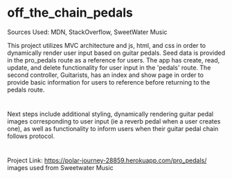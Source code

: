 # off_the_chain_pedals

Sources Used: MDN, StackOverflow, SweetWater Music

This project utilizes MVC architecture and js, html, and css in order to dynamically render user input based on guitar pedals. Seed data is provided in the pro_pedals route as a reference for users. The app has create, read, update, and delete functionality for user input in the 'pedals' route. The second controller, Guitarists, has an index and show page in order to provide basic information for users to reference before returning to the pedals route.
#

Next steps include additional styling, dynamically rendering guitar pedal images corresponding to user input (ie a reverb pedal when a user creates one), as well as functionality to inform users when their guitar pedal chain follows protocol.
#
Project Link: https://polar-journey-28859.herokuapp.com/pro_pedals/
images used from Sweetwater Music



